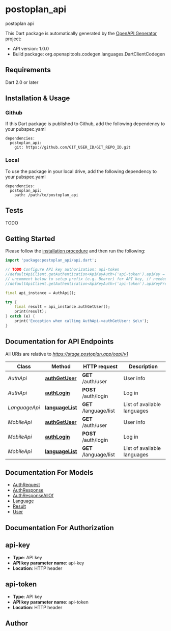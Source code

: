 # postoplan_api
postoplan api

This Dart package is automatically generated by the [OpenAPI Generator](https://openapi-generator.tech) project:

- API version: 1.0.0
- Build package: org.openapitools.codegen.languages.DartClientCodegen

## Requirements

Dart 2.0 or later

## Installation & Usage

### Github
If this Dart package is published to Github, add the following dependency to your pubspec.yaml
```
dependencies:
  postoplan_api:
    git: https://github.com/GIT_USER_ID/GIT_REPO_ID.git
```

### Local
To use the package in your local drive, add the following dependency to your pubspec.yaml
```
dependencies:
  postoplan_api:
    path: /path/to/postoplan_api
```

## Tests

TODO

## Getting Started

Please follow the [installation procedure](#installation--usage) and then run the following:

```dart
import 'package:postoplan_api/api.dart';

// TODO Configure API key authorization: api-token
//defaultApiClient.getAuthentication<ApiKeyAuth>('api-token').apiKey = 'YOUR_API_KEY';
// uncomment below to setup prefix (e.g. Bearer) for API key, if needed
//defaultApiClient.getAuthentication<ApiKeyAuth>('api-token').apiKeyPrefix = 'Bearer';

final api_instance = AuthApi();

try {
    final result = api_instance.authGetUser();
    print(result);
} catch (e) {
    print('Exception when calling AuthApi->authGetUser: $e\n');
}

```

## Documentation for API Endpoints

All URIs are relative to *https://stage.postoplan.app/oapi/v1*

Class | Method | HTTP request | Description
------------ | ------------- | ------------- | -------------
*AuthApi* | [**authGetUser**](doc\/AuthApi.md#authgetuser) | **GET** /auth/user | User info
*AuthApi* | [**authLogin**](doc\/AuthApi.md#authlogin) | **POST** /auth/login | Log in
*LanguageApi* | [**languageList**](doc\/LanguageApi.md#languagelist) | **GET** /language/list | List of available languages
*MobileApi* | [**authGetUser**](doc\/MobileApi.md#authgetuser) | **GET** /auth/user | User info
*MobileApi* | [**authLogin**](doc\/MobileApi.md#authlogin) | **POST** /auth/login | Log in
*MobileApi* | [**languageList**](doc\/MobileApi.md#languagelist) | **GET** /language/list | List of available languages


## Documentation For Models

 - [AuthRequest](doc\/AuthRequest.md)
 - [AuthResponse](doc\/AuthResponse.md)
 - [AuthResponseAllOf](doc\/AuthResponseAllOf.md)
 - [Language](doc\/Language.md)
 - [Result](doc\/Result.md)
 - [User](doc\/User.md)


## Documentation For Authorization


## api-key

- **Type**: API key
- **API key parameter name**: api-key
- **Location**: HTTP header

## api-token

- **Type**: API key
- **API key parameter name**: api-token
- **Location**: HTTP header


## Author




